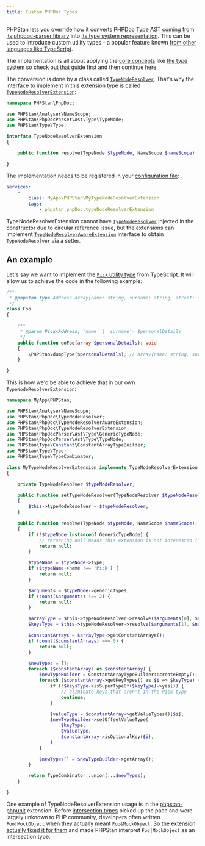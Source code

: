 ```yaml
---
title: Custom PHPDoc Types
---
```


PHPStan lets you override how it converts [PHPDoc Type AST coming from its phpdoc-parser library](https://apiref.phpstan.org/2.0.x/PHPStan.PhpDocParser.Ast.Type.TypeNode.html) into [its type system representation](/developing-extensions/type-system). This can be used to introduce custom utility types - a popular feature known [from other languages like TypeScript](https://www.typescriptlang.org/docs/handbook/utility-types.html).

The implementation is all about applying the [core concepts](/developing-extensions/core-concepts) like [the type system](/developing-extensions/type-system) so check out that guide first and then continue here.

The conversion is done by a class called [`TypeNodeResolver`](https://apiref.phpstan.org/2.0.x/PHPStan.PhpDoc.TypeNodeResolver.html). That's why the interface to implement in this extension type is called [`TypeNodeResolverExtension`](https://apiref.phpstan.org/2.0.x/PHPStan.PhpDoc.TypeNodeResolverExtension.html):

```php
namespace PHPStan\PhpDoc;

use PHPStan\Analyser\NameScope;
use PHPStan\PhpDocParser\Ast\Type\TypeNode;
use PHPStan\Type\Type;

interface TypeNodeResolverExtension
{

	public function resolve(TypeNode $typeNode, NameScope $nameScope): ?Type;

}
```

The implementation needs to be registered in your [configuration file](/config-reference):

```yaml
services:
	-
		class: MyApp\PHPStan\MyTypeNodeResolverExtension
		tags:
			- phpstan.phpDoc.typeNodeResolverExtension
```

TypeNodeResolverExtension cannot have [`TypeNodeResolver`](https://apiref.phpstan.org/2.0.x/PHPStan.PhpDoc.TypeNodeResolver.html) injected in the constructor due to circular reference issue, but the extensions can implement [`TypeNodeResolverAwareExtension`](https://apiref.phpstan.org/2.0.x/PHPStan.PhpDoc.TypeNodeResolverAwareExtension.html) interface to obtain `TypeNodeResolver` via a setter.

An example
----------------

Let's say we want to implement the [`Pick` utility type](https://www.typescriptlang.org/docs/handbook/utility-types.html#picktype-keys) from TypeScript. It will allow us to achieve the code in the following example:

```php
/**
 * @phpstan-type Address array{name: string, surname: string, street: string, city: string, country: Country}
 */
class Foo
{

    /**
     * @param Pick<Address, 'name' | 'surname'> $personalDetails
     */
    public function doFoo(array $personalDetails): void
    {
        \PHPStan\dumpType($personalDetails); // array{name: string, surname: string}
    }

}
```

This is how we'd be able to achieve that in our own `TypeNodeResolverExtension`:

```php
namespace MyApp\PHPStan;

use PHPStan\Analyser\NameScope;
use PHPStan\PhpDoc\TypeNodeResolver;
use PHPStan\PhpDoc\TypeNodeResolverAwareExtension;
use PHPStan\PhpDoc\TypeNodeResolverExtension;
use PHPStan\PhpDocParser\Ast\Type\GenericTypeNode;
use PHPStan\PhpDocParser\Ast\Type\TypeNode;
use PHPStan\Type\Constant\ConstantArrayTypeBuilder;
use PHPStan\Type\Type;
use PHPStan\Type\TypeCombinator;

class MyTypeNodeResolverExtension implements TypeNodeResolverExtension, TypeNodeResolverAwareExtension
{

	private TypeNodeResolver $typeNodeResolver;

	public function setTypeNodeResolver(TypeNodeResolver $typeNodeResolver): void
	{
		$this->typeNodeResolver = $typeNodeResolver;
	}

	public function resolve(TypeNode $typeNode, NameScope $nameScope): ?Type
	{
		if (!$typeNode instanceof GenericTypeNode) {
			// returning null means this extension is not interested in this node
			return null;
		}

		$typeName = $typeNode->type;
		if ($typeName->name !== 'Pick') {
			return null;
		}

		$arguments = $typeNode->genericTypes;
		if (count($arguments) !== 2) {
			return null;
		}

		$arrayType = $this->typeNodeResolver->resolve($arguments[0], $nameScope);
		$keysType = $this->typeNodeResolver->resolve($arguments[1], $nameScope);

		$constantArrays = $arrayType->getConstantArrays();
		if (count($constantArrays) === 0) {
			return null;
		}

		$newTypes = [];
		foreach ($constantArrays as $constantArray) {
			$newTypeBuilder = ConstantArrayTypeBuilder::createEmpty();
			foreach ($constantArray->getKeyTypes() as $i => $keyType) {
				if (!$keysType->isSuperTypeOf($keyType)->yes()) {
					// eliminate keys that aren't in the Pick type
					continue;
				}

				$valueType = $constantArray->getValueTypes()[$i];
				$newTypeBuilder->setOffsetValueType(
					$keyType,
					$valueType,
					$constantArray->isOptionalKey($i),
				);
			}

			$newTypes[] = $newTypeBuilder->getArray();
		}

		return TypeCombinator::union(...$newTypes);
	}

}
```

One example of TypeNodeResolverExtension usage is in the [phpstan-phpunit](https://github.com/phpstan/phpstan-phpunit) extension. Before [intersection types](https://phpstan.org/blog/union-types-vs-intersection-types) picked up the pace and were largely unknown to PHP community, developers often written `Foo|MockObject` when they actually meant `Foo&MockObject`. So [the extension actually fixed it for them](https://github.com/phpstan/phpstan-phpunit/blob/1.1.x/src/PhpDoc/PHPUnit/MockObjectTypeNodeResolverExtension.php) and made PHPStan interpret `Foo|MockObject` as an intersection type.
